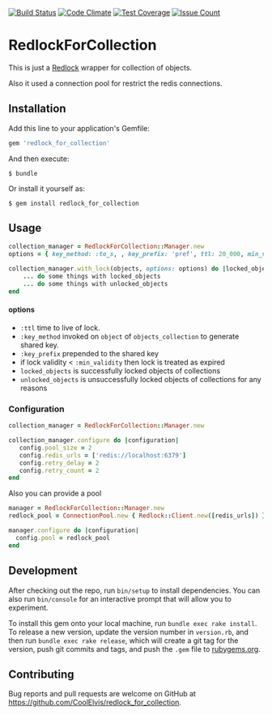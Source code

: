 [![Build Status](https://travis-ci.org/CoolElvis/redlock_for_collection.svg?branch=master)](https://travis-ci.org/CoolElvis/redlock_for_collection)
[![Code Climate](https://codeclimate.com/github/CoolElvis/redlock_for_collection/badges/gpa.svg)](https://codeclimate.com/github/CoolElvis/redlock_for_collection)
[![Test Coverage](https://codeclimate.com/github/CoolElvis/redlock_for_collection/badges/coverage.svg)](https://codeclimate.com/github/CoolElvis/redlock_for_collection/coverage)
[![Issue Count](https://codeclimate.com/github/CoolElvis/redlock_for_collection/badges/issue_count.svg)](https://codeclimate.com/github/CoolElvis/redlock_for_collection)
# RedlockForCollection

This is just a [Redlock](http://redis.io/topics/distlock) wrapper for collection of objects. 

Also it used a connection pool for restrict the redis connections. 

## Installation

Add this line to your application's Gemfile:

```ruby
gem 'redlock_for_collection'
```

And then execute:

    $ bundle

Or install it yourself as:

    $ gem install redlock_for_collection

## Usage

```ruby
collection_manager = RedlockForCollection::Manager.new
options = { key_method: :to_s, , key_prefix: 'pref', ttl: 20_000, min_validity: 10_00}

collection_manager.with_lock(objects, options: options) do |locked_objects, unlocked_objects|
    ... do some things with locked_objects
    ... do some things with unlocked_objects
end
```
#### options
+ `:ttl` time to live of lock.
+ `:key_method` invoked on `object` of `objects_collection` to generate shared key.
+ `:key_prefix` prepended to the shared key 
+ if lock validity < `:min_validity` then lock is treated as expired 
+ `locked_objects` is successfully locked objects of collections
+ `unlocked_objects` is unsuccessfully locked objects of collections for any reasons

### Configuration 
 
```ruby
collection_manager = RedlockForCollection::Manager.new

collection_manager.configure do |configuration|
   config.pool_size = 2
   config.redis_urls = ['redis://localhost:6379']
   config.retry_delay = 2
   config.retry_count = 2
end
```

Also you can provide a pool 
  
```ruby  
manager = RedlockForCollection::Manager.new
redlock_pool = ConnectionPool.new { Redlock::Client.new([redis_urls]) }

manager.configure do |configuration|
  config.pool = redlock_pool
end
```
 
## Development

After checking out the repo, run `bin/setup` to install dependencies. You can also run `bin/console` for an interactive prompt that will allow you to experiment.

To install this gem onto your local machine, run `bundle exec rake install`. To release a new version, update the version number in `version.rb`, and then run `bundle exec rake release`, which will create a git tag for the version, push git commits and tags, and push the `.gem` file to [rubygems.org](https://rubygems.org).

## Contributing

Bug reports and pull requests are welcome on GitHub at https://github.com/CoolElvis/redlock_for_collection.
